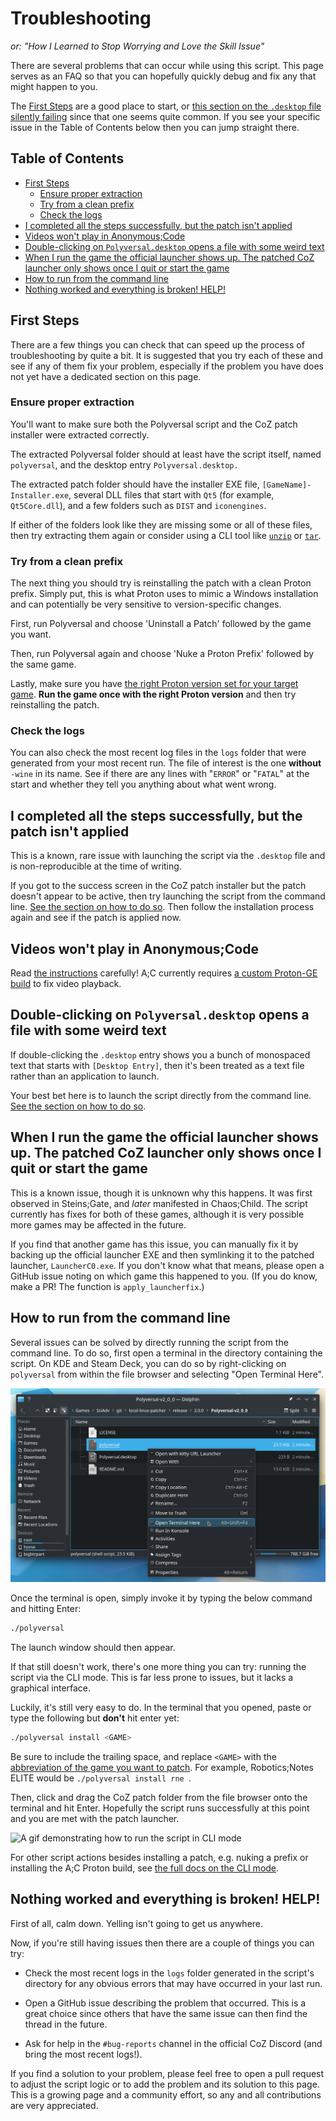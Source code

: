# Troubleshooting

*or: "How I Learned to Stop Worrying and Love the Skill Issue"*

There are several problems that can occur while using this script. This page serves as an FAQ so that you can hopefully quickly debug and fix any that might happen to you.

The [First Steps](#first-steps) are a good place to start, or [this section on the `.desktop` file silently failing](#i-completed-all-the-steps-successfully-but-the-patch-isnt-applied) since that one seems quite common. If you see your specific issue in the Table of Contents below then you can jump straight there.

## Table of Contents

- [First Steps](#first-steps)
  - [Ensure proper extraction](#ensure-proper-extraction)
  - [Try from a clean prefix](#try-from-a-clean-prefix)
  - [Check the logs](#check-the-logs)
- [I completed all the steps successfully, but the patch isn't applied](#i-completed-all-the-steps-successfully-but-the-patch-isnt-applied)
- [Videos won't play in Anonymous;Code](#videos-wont-play-in-anonymouscode)
- [Double-clicking on `Polyversal.desktop` opens a file with some weird text](#double-clicking-on-polyversaldesktop-opens-a-file-with-some-weird-text)
- [When I run the game the official launcher shows up. The patched CoZ launcher only shows once I quit or start the game](#when-i-run-the-game-the-official-launcher-shows-up-the-patched-coz-launcher-only-shows-once-i-quit-or-start-the-game)
- [How to run from the command line](#how-to-run-from-the-command-line)
- [Nothing worked and everything is broken! HELP!](#nothing-worked-and-everything-is-broken-help)

## First Steps

There are a few things you can check that can speed up the process of troubleshooting by quite a bit. It is suggested that you try each of these and see if any of them fix your problem, especially if the problem you have does not yet have a dedicated section on this page.

### Ensure proper extraction

You'll want to make sure both the Polyversal script and the CoZ patch installer were extracted correctly.

The extracted Polyversal folder should at least have the script itself, named `polyversal`, and the desktop entry `Polyversal.desktop.`

The extracted patch folder should have the installer EXE file, `[GameName]-Installer.exe`, several DLL files that start with `Qt5` (for example, `Qt5Core.dll`), and a few folders such as `DIST` and `iconengines`.

If either of the folders look like they are missing some or all of these files, then try extracting them again or consider using a CLI tool like [`unzip`](https://linux.die.net/man/1/unzip) or [`tar`](https://linux.die.net/man/1/tar).

### Try from a clean prefix

The next thing you should try is reinstalling the patch with a clean Proton prefix. Simply put, this is what Proton uses to mimic a Windows installation and can potentially be very sensitive to version-specific changes.

First, run Polyversal and choose 'Uninstall a Patch' followed by the game you want.

Then, run Polyversal again and choose 'Nuke a Proton Prefix' followed by the same game.

Lastly, make sure you have [the right Proton version set for your target game](/docs/GAMES.md). **Run the game once with the right Proton version** and then try reinstalling the patch.

### Check the logs

You can also check the most recent log files in the `logs` folder that were generated from your most recent run. The file of interest is the one **without** `-wine` in its name. See if there are any lines with "`ERROR`" or "`FATAL`" at the start and whether they tell you anything about what went wrong.

## I completed all the steps successfully, but the patch isn't applied

This is a known, rare issue with launching the script via the `.desktop` file and is non-reproducible at the time of writing.

If you got to the success screen in the CoZ patch installer but the patch doesn't appear to be active, then try launching the script from the command line. [See the section on how to do so](#how-to-run-from-the-command-line). Then follow the installation process again and see if the patch is applied now.

## Videos won't play in Anonymous;Code

Read [the instructions](/README.md#setup) carefully! A;C currently requires [a custom Proton-GE build](/docs/AC.md) to fix video playback.

## Double-clicking on `Polyversal.desktop` opens a file with some weird text

If double-clicking the `.desktop` entry shows you a bunch of monospaced text that starts with `[Desktop Entry]`, then it's been treated as a text file rather than an application to launch.

Your best bet here is to launch the script directly from the command line. [See the section on how to do so](#how-to-run-from-the-command-line).

## When I run the game the official launcher shows up. The patched CoZ launcher only shows once I quit or start the game

This is a known issue, though it is unknown why this happens. It was first observed in Steins;Gate, and *later* manifested in Chaos;Child. The script currently has fixes for both of these games, although it is very possible more games may be affected in the future.

If you find that another game has this issue, you can manually fix it by backing up the official launcher EXE and then symlinking it to the patched launcher, `LauncherC0.exe`. If you don't know what that means, please open a GitHub issue noting on which game this happened to you. (If you do know, make a PR! The function is `apply_launcherfix`.)

## How to run from the command line

Several issues can be solved by directly running the script from the command line. To do so, first open a terminal in the directory containing the script. On KDE and Steam Deck, you can do so by right-clicking on `polyversal` from within the file browser and selecting "Open Terminal Here".

![Image of the "Open Terminal Here" dialog.](/assets/open-term-here.png)

Once the terminal is open, simply invoke it by typing the below command and hitting Enter:

```bash
./polyversal
```

The launch window should then appear.

If that still doesn't work, there's one more thing you can try: running the script via the CLI mode. This is far less prone to issues, but it lacks a graphical interface.

Luckily, it's still very easy to do. In the terminal that you opened, paste or type the following but **don't** hit enter yet:

```bash
./polyversal install <GAME> 
```

Be sure to include the trailing space, and replace `<GAME>` with the [abbreviation of the game you want to patch](/docs/GAMES.md). For example, Robotics;Notes ELITE would be `./polyversal install rne `.

Then, click and drag the CoZ patch folder from the file browser onto the terminal and hit Enter. Hopefully the script runs successfully at this point and you are met with the patch launcher.

![A gif demonstrating how to run the script in CLI mode](/assets/gif/cli.gif "Fish is objectively the best shell, but I like zsh")

For other script actions besides installing a patch, e.g. nuking a prefix or installing the A;C Proton build, see [the full docs on the CLI mode](/docs/GENERAL-INFO.md#cli).

## Nothing worked and everything is broken! HELP!

First of all, calm down. Yelling isn't going to get us anywhere.

Now, if you're still having issues then there are a couple of things you can try:

- Check the most recent logs in the `logs` folder generated in the script's directory for any obvious errors that may have occurred in your last run.

- Open a GitHub issue describing the problem that occurred. This is a great choice since others that have the same issue can then find the thread in the future.

- Ask for help in the `#bug-reports` channel in the official CoZ Discord (and bring the most recent logs!).

If you find a solution to your problem, please feel free to open a pull request to adjust the script logic or to add the problem and its solution to this page. This is a growing page and a community effort, so any and all contributions are very appreciated.
